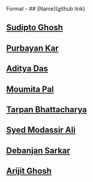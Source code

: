  Format - ## [Name](github link)
## [Sudipto Ghosh](https://github.com/pydevsg)
## [Purbayan Kar](https://github.com/purbayankar)
## [Aditya Das](https://github.com/Aditya_Das2101)
## [Moumita Pal](https://github.com/srija23496)
## [Tarpan Bhattacharya](https://github.com/pHANTOM-kudos)
## [Syed Modassir Ali](https://github.com/gr33nm0nk2802)
## [Debanjan Sarkar](https://github.com/debanjansarkar)
## [Arijit Ghosh](https://github.com/arijitghosh10)
